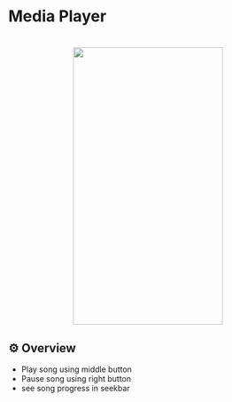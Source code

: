 # Media Player

<h1 align="center">
  <img width="270" height="500" src="https://github.com/JustArepo/Media-Player/assets/163036582/c7b9ce19-a86d-49a5-86ea-8e59c17cf886"><br>
</h1>

## ⚙️ Overview
- Play song using middle button
- Pause song using right button
- see song progress in seekbar
  
  

